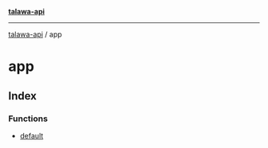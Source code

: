 [**talawa-api**](../README.md)

***

[talawa-api](../modules.md) / app

# app

## Index

### Functions

- [default](functions/default.md)
